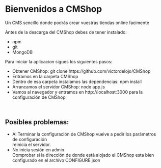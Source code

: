 <h1>Bienvenidos a CMShop</h1>

<p>Un CMS sencillo donde podrás crear vuestras tiendas online facimente</p>
<p>
Antes de la descarga del CMShop debes de tener instalado:
<ul>
<li>npm</li>
<li>git</li>
<li>MongoDB</li>
</ul>
</p>
<p>Para iniciar la aplicacion sigues los siguientes pasos:</p>
<ul>
<li>Obtener CMShop: git clone https://github.com/victordelojo/CMShop</li>
<li>Entramos en la carpeta CMShop</li>
<li>Dentro de esa carpeta instalamos las dependencias: npm install</li>
<li>Arrancamos el servidor CMShop: node app.js</li>
<li>Vamos al navegador y entramos en http://localhost:3000 para la configuración de CMShop</li>
</ul>
<br>
<h2>
Posibles problemas:
</h2>
<ul>
<li>
Al Terminar la configuración de CMShop vuelve a pedir los parámetros de configuración <br> reinicia el servidor.
</li>
<li>
No inicia sesión en admin <br> Comprobar si la dirección de donde está alojado el CMShop esta bien configurado en el archivo CONFIGURE.json
</li>
</ul>
